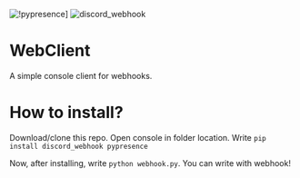 ![!pypresence](https://img.shields.io/badge/using-pypresence-00bb88.svg?style=for-the-badge&logo=discord&logoWidth=20)] ![discord_webhook](https://img.shields.io/badge/using-discord_webhook-00bb88.svg?style=for-the-badge&logo=discord&logoWidth=20)
# WebClient
A simple console client for webhooks.
# How to install?
Download/clone this repo. Open console in folder location. Write `pip install discord_webhook pypresence`

Now, after installing, write `python webhook.py`. You can write with webhook!
